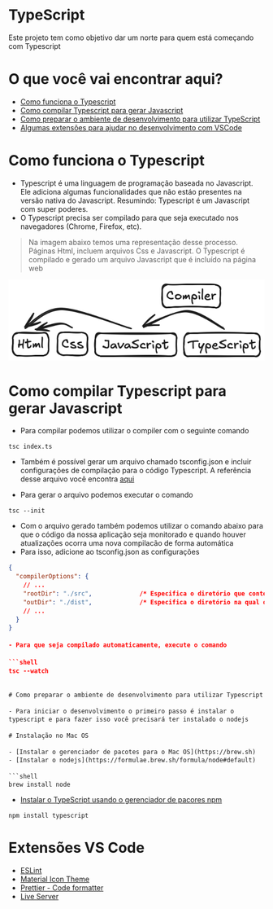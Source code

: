 # TypeScript

Este projeto tem como objetivo dar um norte para quem está começando com Typescript

# O que você vai encontrar aqui?

- [Como funciona o Typescript](#como-funciona-o-typescript)
- [Como compilar Typescript para gerar Javascript](#como-compilar-typescript-para-gerar-javascript)
- [Como preparar o ambiente de desenvolvimento para utilizar TypeScript](#como-preparar-o-ambiente-de-desenvolvimento-para-utilizar-typescript)
- [Algumas extensões para ajudar no desenvolvimento com VSCode](#extensões-vs-code)

# Como funciona o Typescript

- Typescript é uma linguagem de programação baseada no Javascript. Ele adiciona algumas funcionalidades que não estáo presentes na versão nativa do Javascript. Resumindo: Typescript é um Javascript com super poderes.
- O Typescript precisa ser compilado para que seja executado nos navegadores (Chrome, Firefox, etc).

> Na imagem abaixo temos uma representação desse processo. Páginas Html, incluem arquivos Css e Javascript. O Typescript é compilado e gerado um arquivo Javascript que é incluído na página web

![como-funciona-typescript.png](./docs/como-funciona-typescript.png)

# Como compilar Typescript para gerar Javascript

- Para compilar podemos utilizar o compiler com o seguinte comando

```shell
tsc index.ts
```

- Também é possível gerar um arquivo chamado tsconfig.json e incluir configurações de compilação para o código Typescript. A referência desse arquivo você encontra [aqui](https://www.typescriptlang.org/tsconfig/)

- Para gerar o arquivo podemos executar o comando

```shell
tsc --init
```

- Com o arquivo gerado também podemos utilizar o comando abaixo para que o código da nossa aplicação seja monitorado e quando houver atualizações ocorra uma nova compilacão de forma automática
- Para isso, adicione ao tsconfig.json as configurações

```json
{
  "compilerOptions": {
    // ...
    "rootDir": "./src",             /* Especifica o diretório que contém os códigos Typescript */
    "outDir": "./dist",             /* Especifica o diretório na qual os arquivos compilados serão criados */
    // ...
  }
}

- Para que seja compilado automaticamente, execute o comando

```shell
tsc --watch
```

```

# Como preparar o ambiente de desenvolvimento para utilizar Typescript

- Para iniciar o desenvolvimento o primeiro passo é instalar o typescript e para fazer isso você precisará ter instalado o nodejs

# Instalação no Mac OS

- [Instalar o gerenciador de pacotes para o Mac OS](https://brew.sh)
- [Instalar o nodejs](https://formulae.brew.sh/formula/node#default)

```shell
brew install node
```

- [Instalar o TypeScript usando o gerenciador de pacores npm](https://www.typescriptlang.org/download/)

```shell
npm install typescript 
```

# Extensões VS Code

- [ESLint](https://marketplace.visualstudio.com/items?itemName=dbaeumer.vscode-eslint)
- [Material Icon Theme](https://marketplace.visualstudio.com/items?itemName=PKief.material-icon-theme)
- [Prettier - Code formatter](https://marketplace.visualstudio.com/items?itemName=esbenp.prettier-vscode)
- [Live Server](https://marketplace.visualstudio.com/items?itemName=ritwickdey.LiveServer)